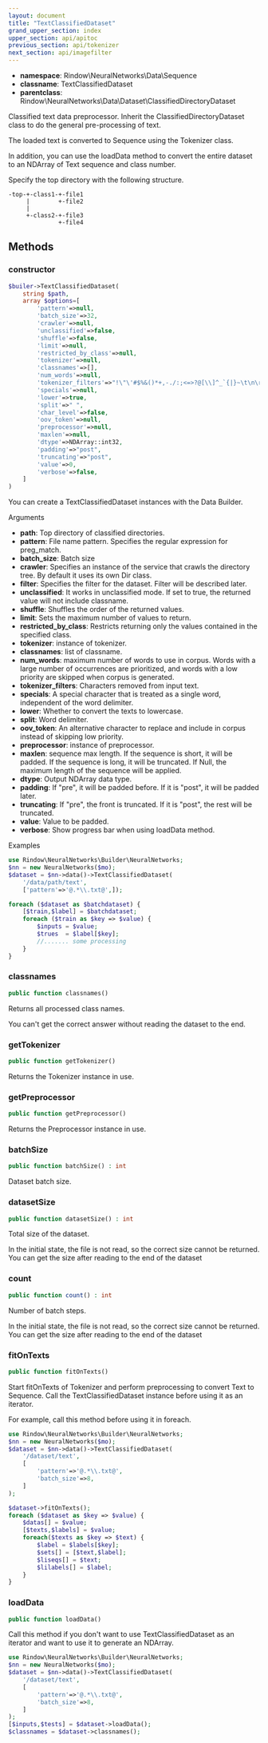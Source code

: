 ```yaml
---
layout: document
title: "TextClassifiedDataset"
grand_upper_section: index
upper_section: api/apitoc
previous_section: api/tokenizer
next_section: api/imagefilter
---
```


- **namespace**: Rindow\NeuralNetworks\Data\Sequence
- **classname**: TextClassifiedDataset
- **parentclass**: Rindow\NeuralNetworks\Data\Dataset\ClassifiedDirectoryDataset

Classified text data preprocessor.
Inherit the ClassifiedDirectoryDataset class to do the general pre-processing of text.

The loaded text is converted to Sequence using the Tokenizer class.

In addition, you can use the loadData method to convert the entire dataset to an NDArray of Text sequence and class number.

Specify the top directory with the following structure.
```
-top-+-class1-+-file1
     |        +-file2
     |
     +-class2-+-file3
              +-file4
```

Methods
-------

### constructor
```php
$builer->TextClassifiedDataset(
    string $path,
    array $options=[
        'pattern'=>null,
        'batch_size'=>32,
        'crawler'=>null,
        'unclassified'=>false,
        'shuffle'=>false,
        'limit'=>null,
        'restricted_by_class'=>null,
        'tokenizer'=>null,
        'classnames'=>[],
        'num_words'=>null,
        'tokenizer_filters'=>"!\"\'#$%&()*+,-./:;<=>?@[\\]^_`{|}~\t\n\r",
        'specials'=>null,
        'lower'=>true,
        'split'=>" ",
        'char_level'=>false,
        'oov_token'=>null,
        'preprocessor'=>null,
        'maxlen'=>null,
        'dtype'=>NDArray::int32,
        'padding'=>"post",
        'truncating'=>"post",
        'value'=>0,
        'verbose'=>false,
    ]
)
```
You can create a TextClassifiedDataset instances with the Data Builder.

Arguments

- **path**: Top directory of classified directories.
- **pattern**: File name pattern. Specifies the regular expression for preg_match.
- **batch_size**: Batch size
- **crawler**: Specifies an instance of the service that crawls the directory tree. By default it uses its own Dir class.
- **filter**: Specifies the filter for the dataset. Filter will be described later.
- **unclassified**: It works in unclassified mode. If set to true, the returned value will not include classname.
- **shuffle**: Shuffles the order of the returned values.
- **limit**: Sets the maximum number of values to return.
- **restricted_by_class**: Restricts returning only the values contained in the specified class.
- **tokenizer**: instance of tokenizer.
- **classnames**: list of classname.
- **num_words**: maximum number of words to use in corpus. Words with a large number of occurrences are prioritized, and words with a low priority are skipped when corpus is generated.
- **tokenizer_filters**: Characters removed from input text.
- **specials**: A special character that is treated as a single word, independent of the word delimiter.
- **lower**: Whether to convert the texts to lowercase.
- **split**: Word delimiter.
- **oov_token**: An alternative character to replace and include in corpus instead of skipping low priority.
- **preprocessor**: instance of preprocessor.
- **maxlen**: sequence max length. If the sequence is short, it will be padded. If the sequence is long, it will be truncated. If Null, the maximum length of the sequence will be applied.
- **dtype**: Output NDArray data type.
- **padding**: If "pre", it will be padded before. If it is "post", it will be padded later.
- **truncating**: If "pre", the front is truncated. If it is "post", the rest will be truncated.
- **value**: Value to be padded.
- **verbose**: Show progress bar when using loadData method.

Examples

```php
use Rindow\NeuralNetworks\Builder\NeuralNetworks;
$nn = new NeuralNetworks($mo);
$dataset = $nn->data()->TextClassifiedDataset(
    '/data/path/text',
    ['pattern'=>'@.*\\.txt@',]);

foreach ($dataset as $batchdataset) {
    [$train,$label] = $batchdataset;
    foreach ($train as $key => $value) {
        $inputs = $value;
        $trues  = $label[$key];
        //....... some processing
    }
}
```

### classnames
```php
public function classnames()
```
Returns all processed class names.

You can't get the correct answer without reading the dataset to the end.

### getTokenizer
```php
public function getTokenizer()
```
Returns the Tokenizer instance in use.

### getPreprocessor
```php
public function getPreprocessor()
```
Returns the Preprocessor instance in use.

### batchSize
```php
public function batchSize() : int
```
Dataset batch size.


### datasetSize
```php
public function datasetSize() : int
```
Total size of the dataset.

In the initial state, the file is not read, so the correct size cannot be returned.
You can get the size after reading to the end of the dataset

### count
```php
public function count() : int
```
Number of batch steps.

In the initial state, the file is not read, so the correct size cannot be returned.
You can get the size after reading to the end of the dataset

### fitOnTexts
```php
public function fitOnTexts()
```
Start fitOnTexts of Tokenizer and perform preprocessing to convert Text to Sequence.
Call the TextClassifiedDataset instance before using it as an iterator.

For example, call this method before using it in foreach.

```php
use Rindow\NeuralNetworks\Builder\NeuralNetworks;
$nn = new NeuralNetworks($mo);
$dataset = $nn->data()->TextClassifiedDataset(
    '/dataset/text',
    [
        'pattern'=>'@.*\\.txt@',
        'batch_size'=>8,
    ]
);

$dataset->fitOnTexts();
foreach ($dataset as $key => $value) {
    $datas[] = $value;
    [$texts,$labels] = $value;
    foreach($texts as $key => $text) {
        $label = $labels[$key];
        $sets[] = [$text,$label];
        $liseqs[] = $text;
        $lilabels[] = $label;
    }
}

```

### loadData
```php
public function loadData()
```
Call this method if you don't want to use TextClassifiedDataset as an iterator and want to use it to generate an NDArray.

```php
use Rindow\NeuralNetworks\Builder\NeuralNetworks;
$nn = new NeuralNetworks($mo);
$dataset = $nn->data()->TextClassifiedDataset(
    '/dataset/text',
    [
        'pattern'=>'@.*\\.txt@',
        'batch_size'=>8,
    ]
);
[$inputs,$tests] = $dataset->loadData();
$classnames = $dataset->classnames();
```
